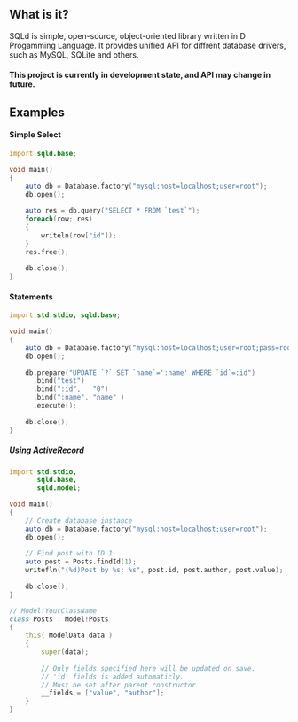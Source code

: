 ## What is it?
SQLd is simple, open-source, object-oriented library written in D Progamming Language. 
It provides unified API for diffrent database drivers, such as MySQL, SQLite and others.

#### This project is currently in development state, and API may change in future.

## Examples

#### Simple Select
```D
import sqld.base;

void main()
{   
    auto db = Database.factory("mysql:host=localhost;user=root");    
    db.open();
    
    auto res = db.query("SELECT * FROM `test`");
    foreach(row; res)
    {
        writeln(row["id"]);
    }
    res.free();
    
    db.close();
}
```

#### Statements

```D
import std.stdio, sqld.base;

void main()
{   
    auto db = Database.factory("mysql:host=localhost;user=root;pass=root;db=test");
    db.open();
    
    db.prepare("UPDATE `?` SET `name`=':name' WHERE `id`=:id")
      .bind("test")
      .bind(":id",   "0")
      .bind(":name", "name" )
      .execute();
        
    db.close();
}

```

##### Using ActiveRecord
```D
import std.stdio,
       sqld.base,
       sqld.model;

void main()
{   
    // Create database instance
    auto db = Database.factory("mysql:host=localhost;user=root");    
    db.open();
    
    // Find post with ID 1
    auto post = Posts.findId(1);
    writefln("(%d)Post by %s: %s", post.id, post.author, post.value);
    
    db.close();
}

// Model!YourClassName
class Posts : Model!Posts
{
    this( ModelData data )
    {
        super(data);
        
        // Only fields specified here will be updated on save.
        // 'id' fields is added automaticly.
        // Must be set after parent constructor
        __fields = ["value", "author"];
    }
}
```
